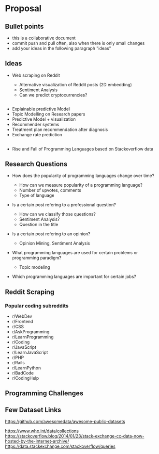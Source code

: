 # Proposal

## Bullet points

- this is a collaborative document
- commit push and pull often, also when there is only small changes
- add your ideas in the following paragraph "ideas"

## Ideas
 - Web scraping on Reddit

    - Alternative visualization of Reddit posts (2D embedding)
    - Sentiment Analysis
    - Can we predict cryptocurrencies? 

##
- Explainable predictive Model
- Topic Modelling on Research papers
- Predictive Model + visualization
- Recommender systems
- Treatment plan recommendation after diagnosis
- Exchange rate prediction

##
- Rise and Fall of Programming Languages based on Stackoverflow data

## Research Questions
- How does the popularity of programming languages change over time?
  - How can we measure popularity of a programming language?
  - Number of upvotes, comments
  - Type of language

- Is a certain post refering to a professional question?
  - How can we classify those questions?
  - Sentiment Analysis? 
  - Question in the title

- Is a certain post refering to an opinion?
  - Opinion Mining, Sentiment Analysis
- What programming languages are used for certain problems or programming paradigm?
  - Topic modeling
 
- Which programming languages are important for certain jobs?

## Reddit Scraping
### Popular coding subreddits
- r/WebDev
- r/Frontend
- r/CSS
- r/AskProgramming
- r/LearnProgramming
- r/Coding
- r/JavaScript
- r/LearnJavaScript
- r/PHP
- r/Rails
- r/LearnPython
- r/BadCode
- r/CodingHelp

## Programming Challenges


## Few Dataset Links 
https://github.com/awesomedata/awesome-public-datasets

https://www.who.int/data/collections
https://stackoverflow.blog/2014/01/23/stack-exchange-cc-data-now-hosted-by-the-internet-archive/
https://data.stackexchange.com/stackoverflow/queries

